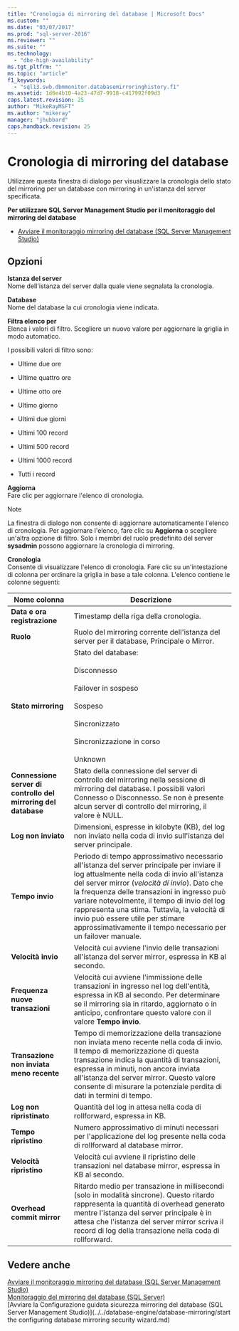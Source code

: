 ```yaml
---
title: "Cronologia di mirroring del database | Microsoft Docs"
ms.custom: ""
ms.date: "03/07/2017"
ms.prod: "sql-server-2016"
ms.reviewer: ""
ms.suite: ""
ms.technology: 
  - "dbe-high-availability"
ms.tgt_pltfrm: ""
ms.topic: "article"
f1_keywords: 
  - "sql13.swb.dbmmonitor.databasemirroringhistory.f1"
ms.assetid: 1d6e4b10-4a23-47d7-9918-c417992f09d3
caps.latest.revision: 25
author: "MikeRayMSFT"
ms.author: "mikeray"
manager: "jhubbard"
caps.handback.revision: 25
---
```

# Cronologia di mirroring del database
  Utilizzare questa finestra di dialogo per visualizzare la cronologia dello stato del mirroring per un database con mirroring in un'istanza del server specificata.  
  
 **Per utilizzare SQL Server Management Studio per il monitoraggio del mirroring del database**  
  
-   [Avviare il monitoraggio mirroring del database &#40;SQL Server Management Studio&#41;](../../database-engine/database-mirroring/start-database-mirroring-monitor-sql-server-management-studio.md)  
  
## Opzioni  
 **Istanza del server**  
 Nome dell'istanza del server dalla quale viene segnalata la cronologia.  
  
 **Database**  
 Nome del database la cui cronologia viene indicata.  
  
 **Filtra elenco per**  
 Elenca i valori di filtro. Scegliere un nuovo valore per aggiornare la griglia in modo automatico.  
  
 I possibili valori di filtro sono:  
  
-   Ultime due ore  
  
-   Ultime quattro ore  
  
-   Ultime otto ore  
  
-   Ultimo giorno  
  
-   Ultimi due giorni  
  
-   Ultimi 100 record  
  
-   Ultimi 500 record  
  
-   Ultimi 1000 record  
  
-   Tutti i record  
  
 **Aggiorna**  
 Fare clic per aggiornare l'elenco di cronologia.  
  
> [!NOTE]  
>  La finestra di dialogo non consente di aggiornare automaticamente l'elenco di cronologia. Per aggiornare l'elenco, fare clic su **Aggiorna** o scegliere un'altra opzione di filtro. Solo i membri del ruolo predefinito del server **sysadmin** possono aggiornare la cronologia di mirroring.  
  
 **Cronologia**  
 Consente di visualizzare l'elenco di cronologia. Fare clic su un'intestazione di colonna per ordinare la griglia in base a tale colonna. L'elenco contiene le colonne seguenti:  
  
|Nome colonna|Descrizione|  
|-----------------|-----------------|  
|**Data e ora registrazione**|Timestamp della riga della cronologia.|  
|**Ruolo**|Ruolo del mirroring corrente dell'istanza del server per il database, Principale o Mirror.|  
|**Stato mirroring**|Stato del database:<br /><br /> Disconnesso<br /><br /> Failover in sospeso<br /><br /> Sospeso<br /><br /> Sincronizzato<br /><br /> Sincronizzazione in corso<br /><br /> Unknown|  
|**Connessione server di controllo del mirroring del database**|Stato della connessione del server di controllo del mirroring nella sessione di mirroring del database. I possibili valori Connesso o Disconnesso. Se non è presente alcun server di controllo del mirroring, il valore è NULL.|  
|**Log non inviato**|Dimensioni, espresse in kilobyte (KB), del log non inviato nella coda di invio sull'istanza del server principale.|  
|**Tempo invio**|Periodo di tempo approssimativo necessario all'istanza del server principale per inviare il log attualmente nella coda di invio all'istanza del server mirror (*velocità di invio*). Dato che la frequenza delle transazioni in ingresso può variare notevolmente, il tempo di invio del log rappresenta una stima. Tuttavia, la velocità di invio può essere utile per stimare approssimativamente il tempo necessario per un failover manuale.|  
|**Velocità invio**|Velocità cui avviene l'invio delle transazioni all'istanza del server mirror, espressa in KB al secondo.|  
|**Frequenza nuove transazioni**|Velocità cui avviene l'immissione delle transazioni in ingresso nel log dell'entità, espressa in KB al secondo. Per determinare se il mirroring sia in ritardo, aggiornato o in anticipo, confrontare questo valore con il valore **Tempo invio**.|  
|**Transazione non inviata meno recente**|Tempo di memorizzazione della transazione non inviata meno recente nella coda di invio. Il tempo di memorizzazione di questa transazione indica la quantità di transazioni, espressa in minuti, non ancora inviata all'istanza del server mirror. Questo valore consente di misurare la potenziale perdita di dati in termini di tempo.|  
|**Log non ripristinato**|Quantità del log in attesa nella coda di rollforward, espressa in KB.|  
|**Tempo ripristino**|Numero approssimativo di minuti necessari per l'applicazione del log presente nella coda di rollforward al database mirror.|  
|**Velocità ripristino**|Velocità cui avviene il ripristino delle transazioni nel database mirror, espressa in KB al secondo.|  
|**Overhead commit mirror**|Ritardo medio per transazione in millisecondi (solo in modalità sincrone). Questo ritardo rappresenta la quantità di overhead generato mentre l'istanza del server principale è in attesa che l'istanza del server mirror scriva il record di log della transazione nella coda di rollforward.|  
  
## Vedere anche  
 [Avviare il monitoraggio mirroring del database &#40;SQL Server Management Studio&#41;](../../database-engine/database-mirroring/start-database-mirroring-monitor-sql-server-management-studio.md)   
 [Monitoraggio del mirroring del database &#40;SQL Server&#41;](../../database-engine/database-mirroring/monitoring-database-mirroring-sql-server.md)   
 [Avviare la Configurazione guidata sicurezza mirroring del database &#40;SQL Server Management Studio&#41;](../../database-engine/database-mirroring/start the configuring database mirroring security wizard.md)  
  
  